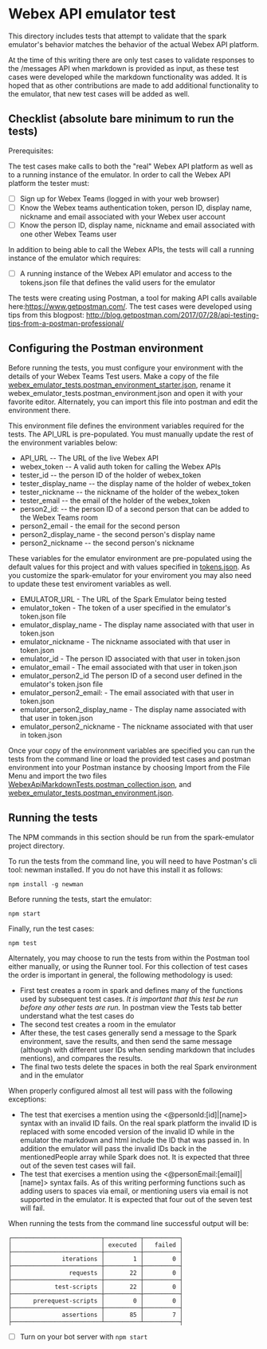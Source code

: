 # Webex API emulator test
This directory includes tests that attempt to validate that the spark emulator's behavior matches the behavior of the actual Webex API platform.

At the time of this writing there are only test cases to validate responses to the /messages API when markdown is provided as input, as these test cases were developed while the markdown functionality was added.  It is hoped that as other contributions are made to add additional functionality to the emulator, that new test cases will be added as well.

## Checklist (absolute bare minimum to run the tests)

Prerequisites:

The test cases make calls to both the "real" Webex API platform as well as to a running instance of the emulator.   In order to call the Webex API platform the tester must:

- [ ] Sign up for Webex Teams (logged in with your web browser)
- [ ] Know the Webex teams authentication token, person ID, display name, nickname and email associated with your Webex user account
- [ ] Know the person ID, display name, nickname and email associated with one other Webex Teams user

In addition to being able to call the Webex APIs, the tests will call a running instance of the emulator which requires:

- [ ] A running instance of the Webex API emulator and access to the tokens.json file that defines the valid users for the emulator

The tests were creating using Postman, a tool for making API calls available here:https://www.getpostman.com/.   The test cases were developed using tips from this blogpost: http://blog.getpostman.com/2017/07/28/api-testing-tips-from-a-postman-professional/

## Configuring the Postman environment

Before running the tests, you must configure your environment with the details of your Webex Teams Test users.  Make a copy of the file [webex_emulator_tests.postman_environment_starter.json](./webex_emulator_tests.postman_environment_starter.json), rename it webex_emulator_tests.postman_environment.json and open it with your favorite editor.  Alternately, you can import this file into postman and edit the environment there.  

This environment file defines the environment variables required for the tests.   The API_URL is pre-populated.  You must manually update the rest of the environment variables below:
* API_URL -- The URL of the live Webex API
* webex_token -- A valid auth token for calling the Webex APIs
* tester_id -- the person ID of the holder of webex_token
* tester_display_name -- the display name of the holder of webex_token
* tester_nickname -- the nickname of the holder of the webex_token
* tester_email -- the email of the holder of the webex_token
* person2_id: -- the person ID of a second person that can be added to the Webex Teams room
* person2_email - the email for the second person
* person2_display_name - the second person's display name
* person2_nickname -- the second person's nickname

These variables for the emulator environment are pre-populated using the default values for this project and with values specified in [tokens.json](./tokens.json).   As you customize the spark-emulator for your enviroment you may also need to update these test enviroment variables as well.

* EMULATOR_URL - The URL of the Spark Emulator being tested
* emulator_token - The token of a user specified in the emulator's token.json file
* emulator_display_name - The display name associated with that user in token.json
* emulator_nickname - The nickname associated with that user in token.json
* emulator_id - The person ID associated with that user in token.json
* emulator_email - The email associated with that user in token.json
* emulator_person2_id The person ID of a second user defined in the emulator's token.json file
* emulator_person2_email: - The email associated with that user in token.json
* emulator_person2_display_name - The display name associated with that user in token.json
* emulator_person2_nickname - The nickname associated with that user in token.json

Once your copy of the environment variables are specified you can run the tests from the command line or load the provided test cases and postman environment into your Postman instance by choosing Import from the File Menu and import the two files [WebexApiMarkdownTests.postman_collection.json](./WebexApiMarkdownTests.postman_collection.json), and [webex_emulator_tests.postman_environment.json](./webex_emulator_tests.postman_environment.json).  

## Running the tests
The NPM commands in this section should be run from the spark-emulator project directory.

To run the tests from the command line, you will need to have Postman's cli tool: newman installed.   If you do not have this install it as follows:

    npm install -g newman

Before running the tests, start the emulator:

    npm start

Finally, run the test cases:

    npm test

Alternately, you may choose to run the tests from within the Postman tool either manually, or using the Runner tool.    For this collection of test cases the order is important in general, the following methodology is used:
* First test creates a room in spark and defines many of the functions used by subsequent test cases.  *It is important that this test be run before any other tests are run.*   In postman view the Tests tab better understand what the test cases do
* The second test creates a room in the emulator
* After these, the test cases generally send a message to the Spark environment, save the results, and then send the same message (although with different user IDs when sending markdown that includes mentions), and compares the results.
* The final two tests delete the spaces in both the real Spark environment and in the emulator


When properly configured almost all test will pass with the following exceptions:
* The test that exercises a mention using the <@personId:[id]|[name]> syntax with an invalid ID fails.  On the real spark platform the invalid ID is replaced with some encoded version of the invalid ID while in the emulator the markdown and html include the ID that was passed in.  In addition the emulator will pass the invalid IDs back in the mentionedPeople array while Spark does not. It is expected that three out of the seven test cases will fail.
* The test that exercises a mention using the <@personEmail:[email]|[name]> syntax fails.  As of this writing performing functions such as adding users to spaces via email, or mentioning users via email is not supported in the emulator.   It is expected that four out of the seven test will fail.

When running the tests from the command line successful output will be:
```
┌─────────────────────────┬──────────┬──────────┐
│                         │ executed │   failed │
├─────────────────────────┼──────────┼──────────┤
│              iterations │        1 │        0 │
├─────────────────────────┼──────────┼──────────┤
│                requests │       22 │        0 │
├─────────────────────────┼──────────┼──────────┤
│            test-scripts │       22 │        0 │
├─────────────────────────┼──────────┼──────────┤
│      prerequest-scripts │        0 │        0 │
├─────────────────────────┼──────────┼──────────┤
│              assertions │       85 │        7 │
├─────────────────────────┴──────────┴──────────┤
```



- [ ] Turn on your bot server with ```npm start```
